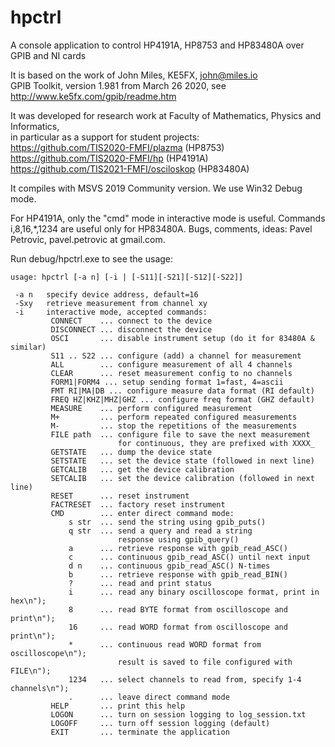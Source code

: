 # hpctrl
A console application to control HP4191A, HP8753 and HP83480A over GPIB and NI cards

It is based on the work of John Miles, KE5FX, john@miles.io  
GPIB Toolkit, version 1.981 from March 26 2020, see http://www.ke5fx.com/gpib/readme.htm  

It was developed for research work at Faculty of Mathematics, Physics and Informatics,  
in particular as a support for student projects:  
  https://github.com/TIS2020-FMFI/plazma  (HP8753)  
  https://github.com/TIS2020-FMFI/hp (HP4191A)  
  https://github.com/TIS2021-FMFI/osciloskop (HP83480A)

It compiles with MSVS 2019 Community version. We use Win32 Debug mode.  

For HP4191A, only the "cmd" mode in interactive mode is useful. 
Commands i,8,16,*,1234 are useful only for HP83480A. 
Bugs, comments, ideas: Pavel Petrovic, pavel.petrovic at gmail.com.  

Run debug/hpctrl.exe to see the usage:  
 	
~~~~
usage: hpctrl [-a n] [-i | [-S11][-S21][-S12][-S22]]  
  
 -a n   specify device address, default=16  
 -Sxy   retrieve measurement from channel xy  
 -i     interactive mode, accepted commands:  
         CONNECT    ... connect to the device
         DISCONNECT ... disconnect the device
         OSCI       ... disable instrument setup (do it for 83480A & similar)
         S11 .. S22 ... configure (add) a channel for measurement
         ALL        ... configure measurement of all 4 channels
         CLEAR      ... reset measurement config to no channels
         FORM1|FORM4 ... setup sending format 1=fast, 4=ascii
         FMT RI|MA|DB ... configure measure data format (RI default)
         FREQ HZ|KHZ|MHZ|GHZ ... configure freq format (GHZ default)
         MEASURE    ... perform configured measurement
         M+         ... perform repeated configured measurements
         M-         ... stop the repetitions of the measurements
         FILE path  ... configure file to save the next measurement
                        for continuous, they are prefixed with XXXX_
         GETSTATE   ... dump the device state
         SETSTATE   ... set the device state (followed in next line)
         GETCALIB   ... get the device calibration
         SETCALIB   ... set the device calibration (followed in next line)
         RESET      ... reset instrument
         FACTRESET  ... factory reset instrument
         CMD        ... enter direct command mode:
             s str  ... send the string using gpib_puts()
             q str  ... send a query and read a string
                        response using gpib_query()
             a      ... retrieve response with gpib_read_ASC()
             c      ... continuous gpib_read_ASC() until next input
             d n    ... continuous gpib_read_ASC() N-times
             b      ... retrieve response with gpib_read_BIN()
             ?      ... read and print status
             i      ... read any binary oscilloscope format, print in hex\n");
             8      ... read BYTE format from oscilloscope and print\n");
             16     ... read WORD format from oscilloscope and print\n");
             *      ... continuous read WORD format from oscilloscope\n");
                        result is saved to file configured with FILE\n");
             1234   ... select channels to read from, specify 1-4 channels\n");			 
             .      ... leave direct command mode
         HELP       ... print this help
         LOGON      ... turn on session logging to log_session.txt
         LOGOFF     ... turn off session logging (default)
         EXIT       ... terminate the application
~~~~
